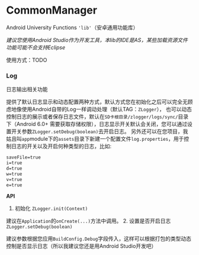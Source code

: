 # CommonManager

Android University Functions `'lib'`（安卓通用功能库）

*建议您使用Android Studio作为开发工具，本lib的IDE是AS，某些加载资源文件功能可能不会支持Eclipse*

使用方式：TODO

### Log
日志输出相关功能

提供了默认日志显示和动态配置两种方式，默认方式您在初始化之后可以完全无顾虑地像使用Android自带的Log一样调动处理（默认TAG：`ZLogger`），
也可以动态控制日志的展示或者保存日志文件，默认在`SD卡根目录/zlogger/logs/sync/`目录下（Android 6.0+ 需要获取存储权限），日志显示开关默认会关闭，您可以通过设置开关参数`ZLogger.setDebug(boolean)`去开启日志。
另外还可以在您项目，我姑且叫`app`module下的`assets`目录下新建一个配置文件`log.properties`，用于控制日志的开关以及开启何种类型的日志，比如:

```xml
saveFile=true
i=true
d=true
w=true
v=true
e=true
```

**API**

1. 初始化 `ZLogger.init(Context)` 

建议在`Application`的`onCreate(...)`方法中调用。
2. 设置是否开启日志`ZLogger.setDebug(boolean)`
 
建议参数根据您应用`BuildConfig.Debug`字段传入，这样可以根据打包的类型动态控制是否显示日志（所以我建议您还是用Android Studio开发吧）



